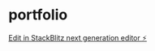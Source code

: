 # portfolio

[Edit in StackBlitz next generation editor ⚡️](https://stackblitz.com/~/github.com/Tajudeen-boss/portfolio)